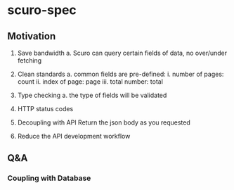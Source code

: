 # scuro-spec



## Motivation
1. Save bandwidth
    a. Scuro can query certain fields of data, no over/under fetching

2. Clean standards
    a. common fields are pre-defined: 
        i. number of pages: count
        ii. index of page: page
        iii. total number: total

3. Type checking
    a. the type of fields will be validated

4. HTTP status codes
    
5. Decoupling with API
    Return the json body as you requested

6. Reduce the API development workflow




## Q&A

### Coupling with Database

